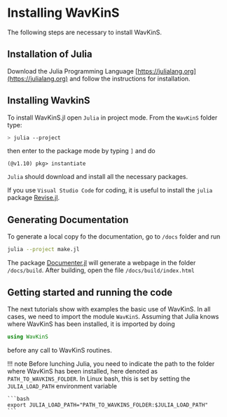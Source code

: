 # Installing WavKinS

The following steps are necessary to install WavKinS.

## Installation of Julia

Download the Julia Programming Language [https://julialang.org](https://julialang.org) and follow the instructions for installation.


## Installing WavkinS

To install WavKinS.jl open `Julia` in project mode. From the `WavKinS` folder type:

```bash
> julia --project
```

then enter to the package mode by typing `]` and do
```julia-repl
(@v1.10) pkg> instantiate
```

`Julia` should download and install all the necessary packages.

If you use `Visual Studio Code` for coding, it is useful to install the `julia` package [Revise.jl](https://timholy.github.io/Revise.jl/stable/).


## Generating Documentation

To generate a local copy fo the documentation, go to  `/docs` folder and run

```bash
julia --project make.jl
```

The package [Documenter.jl](https://juliadocs.github.io/Documenter.jl/stable/) will generate a webpage in the folder `/docs/build`. After building, open the file `/docs/build/index.html`



## Getting started and running the code

The next tutorials show with examples the basic use of WavKinS. In all cases, we need to import the module `WavKinS`. Assuming that Julia knows where WavKinS has been installed, it is imported by doing
```julia
using WavKinS
```
before any call to WavKinS routines.



!!! note
    Before lunching Julia, you need to indicate the path to the folder where WavKinS has been installed, here denoted as `PATH_TO_WAVKINS_FOLDER`. In Linux bash, this is set by setting the `JULIA_LOAD_PATH` environment variable

    ```bash
    export JULIA_LOAD_PATH="PATH_TO_WAVKINS_FOLDER:$JULIA_LOAD_PATH" 
    ```

